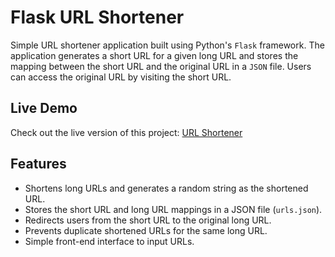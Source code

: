 # Flask URL Shortener

Simple URL shortener application built using Python's `Flask` framework. The application generates a short URL for a
given long URL and stores the mapping between the short URL and the original URL in a `JSON` file. Users can access the
original URL by visiting the short URL.

## Live Demo

Check out the live version of this project: [URL Shortener](https://url-shortener-tau-ivory.vercel.app/)

## Features

- Shortens long URLs and generates a random string as the shortened URL.
- Stores the short URL and long URL mappings in a JSON file (`urls.json`).
- Redirects users from the short URL to the original long URL.
- Prevents duplicate shortened URLs for the same long URL.
- Simple front-end interface to input URLs.

